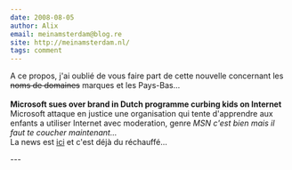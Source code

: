 ```yaml
---
date: 2008-08-05
author: Alix
email: meinamsterdam@blog.re
site: http://meinamsterdam.nl/
tags: comment
---
```


<p>
A ce propos, j'ai oublié de vous faire part de cette nouvelle concernant les <strike>noms de domaines</strike> marques et les Pays-Bas...
<br/><br/>
<b>Microsoft sues over brand in Dutch programme curbing kids on Internet</b><br/>
Microsoft attaque en justice une organisation qui tente d'apprendre aux enfants a utiliser Internet avec moderation, genre <i>MSN c'est bien mais il faut te coucher maintenant...</i><br/> 
La news est <a href="http://afp.google.com/article/ALeqM5g4H3wzT8HzBQyyPunLS3uTh9DUTw" rel="nofollow">ici</a> et c'est déjà du réchauffé...
</p>
---